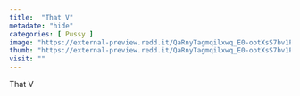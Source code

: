 ```yaml
---
title:  "That V"
metadate: "hide"
categories: [ Pussy ]
image: "https://external-preview.redd.it/QaRnyTagmqilxwq_E0-ootXsS7bv1PdDpZzsMpjNeRc.jpg?auto=webp&s=686b6b4f8da6dbfd048ba876d57fe96f0de02dd1"
thumb: "https://external-preview.redd.it/QaRnyTagmqilxwq_E0-ootXsS7bv1PdDpZzsMpjNeRc.jpg?width=320&crop=smart&auto=webp&s=26602240c8b750362dcc3f634e03d80da71bfe95"
visit: ""
---
```

That V
